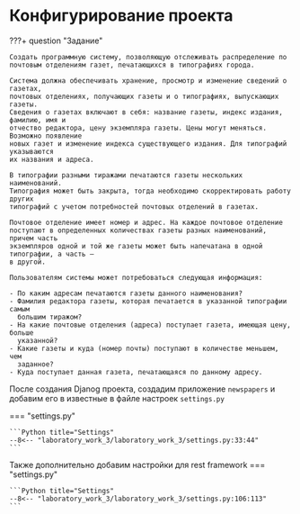 # Конфигурирование проекта

???+ question "Задание"

    Создать программную систему, позволяющую отслеживать распределение по
    почтовым отделениям газет, печатающихся в типографиях города.

    Система должна обеспечивать хранение, просмотр и изменение сведений о газетах,
    почтовых отделениях, получающих газеты и о типографиях, выпускающих газеты.
    Сведения о газетах включают в себя: название газеты, индекс издания, фамилию, имя и
    отчество редактора, цену экземпляра газеты. Цены могут меняться. Возможно появление
    новых газет и изменение индекса существующего издания. Для типографий указываются
    их названия и адреса.

    В типографии разными тиражами печатаются газеты нескольких наименований.
    Типография может быть закрыта, тогда необходимо скорректировать работу других
    типографий с учетом потребностей почтовых отделений в газетах.

    Почтовое отделение имеет номер и адрес. На каждое почтовое отделение
    поступают в определенных количествах газеты разных наименований, причем часть
    экземпляров одной и той же газеты может быть напечатана в одной типографии, а часть –
    в другой.

    Пользователям системы может потребоваться следующая информация:

    - По каким адресам печатаются газеты данного наименования?
    - Фамилия редактора газеты, которая печатается в указанной типографии самым
      большим тиражом?
    - На какие почтовые отделения (адреса) поступает газета, имеющая цену, больше
      указанной?
    - Какие газеты и куда (номер почты) поступают в количестве меньшем, чем
      заданное?
    - Куда поступает данная газета, печатающаяся по данному адресу.

После создания Djanog проекта, создадим приложение `newspapers` и добавим его в известные в файле настроек `settings.py`

=== "settings.py"

    ```Python title="Settings"
    --8<-- "laboratory_work_3/laboratory_work_3/settings.py:33:44"
    ```

Также дополнительно добавим настройки для rest framework
=== "settings.py"

    ```Python title="Settings"
    --8<-- "laboratory_work_3/laboratory_work_3/settings.py:106:113"
    ```
